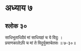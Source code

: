 # अध्याय ७

## श्लोक ३०

साधिभूताधिदैवं मां साधियज्ञं च ये विदुः ।<br>प्रयाणकालेऽपि च मां ते विदुर्युक्तचेतसः ॥ ७-३०॥<br><br>

